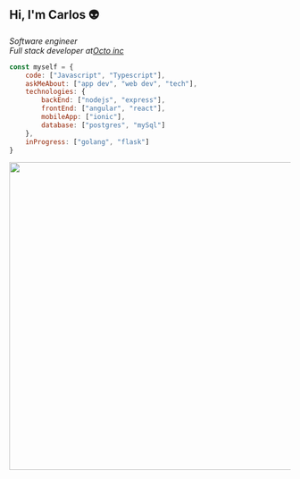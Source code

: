 ## Hi, I'm Carlos :alien:

<p>
 <em>
   Software engineer<br>
   Full stack developer at<a href="https://octo.is/">Octo inc</a><br>
  </em>
</p>

```javascript
const myself = {
    code: ["Javascript", "Typescript"],
    askMeAbout: ["app dev", "web dev", "tech"],
    technologies: {
        backEnd: ["nodejs", "express"],
        frontEnd: ["angular", "react"],
        mobileApp: ["ionic"],
        database: ["postgres", "mySql"]
    },
    inProgress: ["golang", "flask"]
}
```
<p align="center">
 <img src="https://media.giphy.com/media/TgyJebqyMtPrOxiPdk/giphy.gif" width="550">
</p>

<!--
**carlosBrown97/carlosBrown97** is a ✨ _special_ ✨ repository because its `README.md` (this file) appears on your GitHub profile.

Here are some ideas to get you started:

- 🔭 I’m currently working on ...
- 🌱 I’m currently learning ...
- 👯 I’m looking to collaborate on ...
- 🤔 I’m looking for help with ...
- 💬 Ask me about ...
- 📫 How to reach me: ...
- 😄 Pronouns: ...
- ⚡ Fun fact: ...
-->
